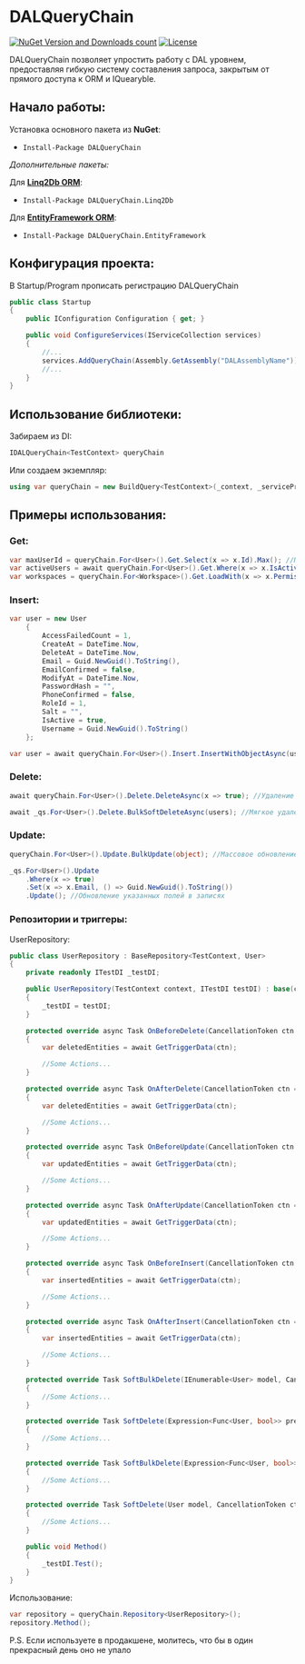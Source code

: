 # **DALQueryChain**

[![NuGet Version and Downloads count](https://buildstats.info/nuget/DALQueryChain?includePreReleases=true)](https://www.nuget.org/packages/DALQueryChain/)
[![License](https://img.shields.io/github/license/linq2db/linq2db)](LICENSE.txt)

DALQueryChain позволяет упростить работу с DAL уровнем, предоставляя гибкую систему составления запроса, закрытым от прямого доступа к ORM и IQuearyble.

## **Начало работы:**

Установка основного пакета из **NuGet**:
* `Install-Package DALQueryChain`

*Дополнительные пакеты:*

Для [**Linq2Db ORM**](https://github.com/linq2db/linq2db):
* `Install-Package DALQueryChain.Linq2Db`

Для [**EntityFramework ORM**](https://github.com/dotnet/efcore):
* `Install-Package DALQueryChain.EntityFramework`


## **Конфигурация проекта:**

В Startup/Program прописать регистрацию DALQueryChain

```cs
public class Startup
{
    public IConfiguration Configuration { get; }

    public void ConfigureServices(IServiceCollection services)
    {
        //...
        services.AddQueryChain(Assembly.GetAssembly("DALAssemblyName"));
        //...
    }
}
```

## **Использование библиотеки:**

Забираем из DI:

```cs
IDALQueryChain<TestContext> queryChain
```

Или создаем экземпляр:

```cs
using var queryChain = new BuildQuery<TestContext>(_context, _serviceProvider);
```

## Примеры использования:
### **Get:**

```cs
var maxUserId = queryChain.For<User>().Get.Select(x => x.Id).Max(); //Получение максимального Id
var activeUsers = await queryChain.For<User>().Get.Where(x => x.IsActive).ToListAsync(); //Получение активных записей
var workspaces = queryChain.For<Workspace>().Get.LoadWith(x => x.Permissions).ThenLoad(x => x.Users); //Получение записей с зависимостями
```

### **Insert:**

```cs
var user = new User
    {
        AccessFailedCount = 1,
        CreateAt = DateTime.Now,
        DeleteAt = DateTime.Now,
        Email = Guid.NewGuid().ToString(),
        EmailConfirmed = false,
        ModifyAt = DateTime.Now,
        PasswordHash = "",
        PhoneConfirmed = false,
        RoleId = 1,
        Salt = "",
        IsActive = true,
        Username = Guid.NewGuid().ToString()
    };

var user = await queryChain.For<User>().Insert.InsertWithObjectAsync(user); // Вставка записи в таблицу с ее возвратом
```

### **Delete:**

```cs
await queryChain.For<User>().Delete.DeleteAsync(x => true); //Удаление всех записей в таблице

await _qs.For<User>().Delete.BulkSoftDeleteAsync(users); //Мягкое удаление (необходимо переопределение в репозитории)
```

### **Update:**

```cs
queryChain.For<User>().Update.BulkUpdate(object); //Массовое обновление записей

_qs.For<User>().Update
    .Where(x => true)
    .Set(x => x.Email, () => Guid.NewGuid().ToString())
    .Update(); //Обновление указанных полей в записях

```

### **Репозитории и триггеры:**

UserRepository:
```cs
public class UserRepository : BaseRepository<TestContext, User>
{
    private readonly ITestDI _testDI;

    public UserRepository(TestContext context, ITestDI testDI) : base(context)
    {
        _testDI = testDI;
    }

    protected override async Task OnBeforeDelete(CancellationToken ctn = default)
    {
        var deletedEntities = await GetTriggerData(ctn);

        //Some Actions...
    }

    protected override async Task OnAfterDelete(CancellationToken ctn = default)
    {
        var deletedEntities = await GetTriggerData(ctn);

        //Some Actions...
    }

    protected override async Task OnBeforeUpdate(CancellationToken ctn = default)
    {
        var updatedEntities = await GetTriggerData(ctn);

        //Some Actions...
    }

    protected override async Task OnAfterUpdate(CancellationToken ctn = default)
    {
        var updatedEntities = await GetTriggerData(ctn);

        //Some Actions...
    }

    protected override async Task OnBeforeInsert(CancellationToken ctn = default)
    {
        var insertedEntities = await GetTriggerData(ctn);

        //Some Actions...
    }

    protected override async Task OnAfterInsert(CancellationToken ctn = default)
    {
        var insertedEntities = await GetTriggerData(ctn);

        //Some Actions...
    }

    protected override Task SoftBulkDelete(IEnumerable<User> model, CancellationToken ctn = default)
    {
        //Some Actions...
    }

    protected override Task SoftDelete(Expression<Func<User, bool>> predicate, CancellationToken ctn = default)
    {
        //Some Actions...
    }

    protected override Task SoftBulkDelete(Expression<Func<User, bool>> predicate, CancellationToken ctn = default)
    {
        //Some Actions...
    }

    protected override Task SoftDelete(User model, CancellationToken ctn = default)
    {
        //Some Actions...
    }

    public void Method()
    {
        _testDI.Test();
    }
}
```

Использование:

```cs
var repository = queryChain.Repository<UserRepository>();
repository.Method();
```

P.S. Если используете в продакшене, молитесь, что бы в один прекрасный день оно не упало